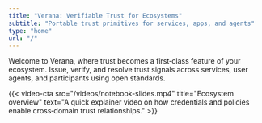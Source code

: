 ```yaml
---
title: "Verana: Verifiable Trust for Ecosystems"
subtitle: "Portable trust primitives for services, apps, and agents"
type: "home"
url: "/"
---
```


Welcome to Verana, where trust becomes a first‑class feature of your ecosystem. Issue, verify, and resolve trust signals across services, user agents, and participants using open standards.


{{< video-cta src="/videos/notebook-slides.mp4" title="Ecosystem overview" text="A quick explainer video on how credentials and policies enable cross‑domain trust relationships." >}}
